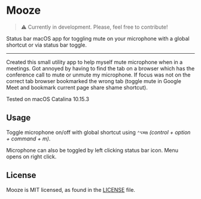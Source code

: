 # Mooze

> :warning: Currently in development. Please, feel free to contribute!

Status bar macOS app for toggling mute on your microphone with a global shortcut or via status bar toggle.

---

Created this small utility app to help myself mute microphone when in a meetings. Got annoyed by having to find the tab on a browser which has the conference call to mute or unmute my microphone. If focus was not on the correct tab browser bookmarked the wrong tab (toggle mute in Google Meet and bookmark current page share shame shortcut).

Tested on macOS Catalina 10.15.3

## Usage

Toggle microphone on/off with global shortcut using `⌃⌥⌘m` _(control + option + command + m)_.

Microphone can also be toggled by left clicking status bar icon. Menu opens on right click.

## License

Mooze is MIT licensed, as found in the [LICENSE](https://github.com/mskri/MoozeApp/blob/master/LICENSE) file.
